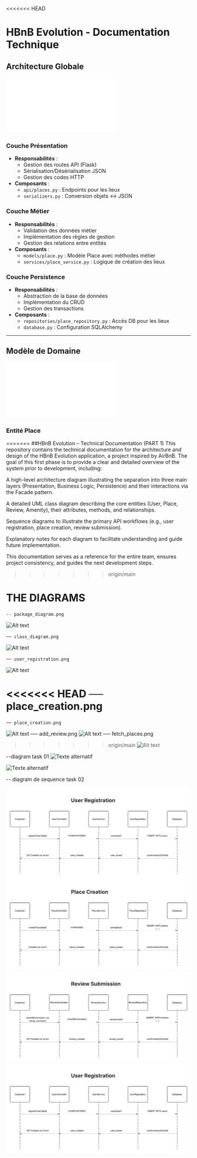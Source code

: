 <<<<<<< HEAD
# HBnB Evolution - Documentation Technique

## Architecture Globale
![Diagramme des Packages](API-Architecture.mmd)

### Couche Présentation
- **Responsabilités** : 
  - Gestion des routes API (Flask)
  - Sérialisation/Désérialisation JSON
  - Gestion des codes HTTP
- **Composants** :
  - `api/places.py` : Endpoints pour les lieux
  - `serializers.py` : Conversion objets ↔ JSON

### Couche Métier
- **Responsabilités** :
  - Validation des données métier
  - Implémentation des règles de gestion
  - Gestion des relations entre entités
- **Composants** :
  - `models/place.py` : Modèle Place avec méthodes métier
  - `services/place_service.py` : Logique de création des lieux

### Couche Persistence
- **Responsabilités** :
  - Abstraction de la base de données
  - Implémentation du CRUD
  - Gestion des transactions
- **Composants** :
  - `repositories/place_repository.py` : Accès DB pour les lieux
  - `database.py` : Configuration SQLAlchemy

---

## Modèle de Domaine
![Diagramme de Classes](Classe-UML.md)

### Entité Place




=======
##HBnB Evolution – Technical Documentation (PART 1)
This repository contains the technical documentation for the architecture and design of the HBnB Evolution application, a project inspired by AirBnB.
The goal of this first phase is to provide a clear and detailed overview of the system prior to development, including:

A high-level architecture diagram illustrating the separation into three main layers (Presentation, Business Logic, Persistence) and their interactions via the Facade pattern.

A detailed UML class diagram describing the core entities (User, Place, Review, Amenity), their attributes, methods, and relationships.

Sequence diagrams to illustrate the primary API workflows (e.g., user registration, place creation, review submission).

Explanatory notes for each diagram to facilitate understanding and guide future implementation.

This documentation serves as a reference for the entire team, ensures project consistency, and guides the next development steps.



>>>>>>> origin/main

# THE DIAGRAMS 

    -- package_diagram.png
 ![Alt text]()
    
    ── class_diagram.png
![Alt text]()

    ── user_registration.png
![Alt text]()

<<<<<<< HEAD
── place_creation.png
=======
    ── place_creation.png
![Alt text]()
    ── add_review.png
![Alt text]()
    ── fetch_places.png 
>>>>>>> origin/main
![Alt text]()

  --diagram task 01
![Texte alternatif](w)

![Texte alternatif]()


-- diagram de sequence task 02

![Texte alternatif](images/UserRegistrationDiagram.png)
![Texte alternatif](images/PlaceCreationDiagram.png)
![Texte alternatif](images/ReviewSubmissionDiagram.png)
![Texte alternatif](images/UserRegistrationDiagram.png)

